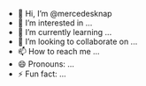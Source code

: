 - 👋 Hi, I’m @mercedesknap
- 👀 I’m interested in ...
- 🌱 I’m currently learning ...
- 💞️ I’m looking to collaborate on ...
- 📫 How to reach me ...
- 😄 Pronouns: ...
- ⚡ Fun fact: ...

<!---
mercedesknap/mercedesknap is a ✨ special ✨ repository because its `README.md` (this file) appears on your GitHub profile.
You can click the Preview link to take a look at your changes.
--->
